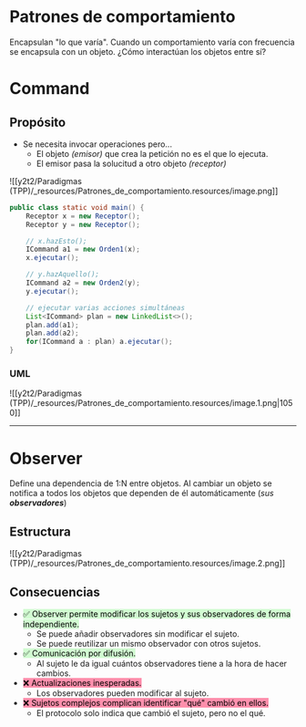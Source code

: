 

# Patrones de comportamiento
Encapsulan "lo que varía". Cuando un comportamiento varía con frecuencia se encapsula con un objeto.
¿Cómo interactúan los objetos entre sí?


# Command

## Propósito
* Se necesita invocar operaciones pero...
  * El objeto _(emisor)_ que crea la petición no es el que lo ejecuta.
  * El emisor pasa la solucitud a otro objeto _(receptor)_

![[y2t2/Paradigmas (TPP)/_resources/Patrones_de_comportamiento.resources/image.png]]

```Java
public class static void main() {
    Receptor x = new Receptor();
    Receptor y = new Receptor();

    // x.hazEsto();
    ICommand a1 = new Orden1(x);
    x.ejecutar();

    // y.hazAquello();
    ICommand a2 = new Orden2(y);
    y.ejecutar();

    // ejecutar varias acciones simultáneas
    List<ICommand> plan = new LinkedList<>();
    plan.add(a1);
    plan.add(a2);
    for(ICommand a : plan) a.ejecutar();
}
```


### UML
![[y2t2/Paradigmas (TPP)/_resources/Patrones_de_comportamiento.resources/image.1.png|1050]]


* * *

# Observer
Define una dependencia de 1:N entre objetos. Al cambiar un objeto se notifica a todos los objetos que dependen de él automáticamente (_sus_ **_observadores_**)


## Estructura

![[y2t2/Paradigmas (TPP)/_resources/Patrones_de_comportamiento.resources/image.2.png]]


## Consecuencias
* <mark style="background: #BBFABBA6;">✅ Observer permite modificar los sujetos y sus observadores de forma independiente.</mark>
  * Se puede añadir observadores sin modificar el sujeto.
  * Se puede reutilizar un mismo observador con otros sujetos.
* <mark style="background: #BBFABBA6;">✅ Comunicación por difusión.</mark>
  * Al sujeto le da igual cuántos observadores tiene a la hora de hacer cambios.
* <mark style="background: #FF5582A6;">❌ Actualizaciones inesperadas.</mark>
  * Los observadores pueden modificar al sujeto.
* <mark style="background: #FF5582A6;">❌ Sujetos complejos complican identificar "qué" cambió en ellos.</mark>
  * El protocolo solo indica que cambió el sujeto, pero no el qué.
